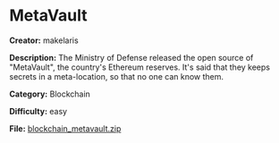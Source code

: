 # MetaVault

**Creator:** makelaris

**Description:** The Ministry of Defense released the open source of "MetaVault", the country's Ethereum reserves. It's said that they keeps secrets in a meta-location, so that no one can know them.

**Category:** Blockchain

**Difficulty:** easy

**File:** [blockchain_metavault.zip](blockchain_metavault.zip)

